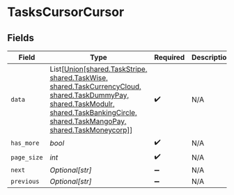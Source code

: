 # TasksCursorCursor


## Fields

| Field                                                                                                                                                                                                                            | Type                                                                                                                                                                                                                             | Required                                                                                                                                                                                                                         | Description                                                                                                                                                                                                                      | Example                                                                                                                                                                                                                          |
| -------------------------------------------------------------------------------------------------------------------------------------------------------------------------------------------------------------------------------- | -------------------------------------------------------------------------------------------------------------------------------------------------------------------------------------------------------------------------------- | -------------------------------------------------------------------------------------------------------------------------------------------------------------------------------------------------------------------------------- | -------------------------------------------------------------------------------------------------------------------------------------------------------------------------------------------------------------------------------- | -------------------------------------------------------------------------------------------------------------------------------------------------------------------------------------------------------------------------------- |
| `data`                                                                                                                                                                                                                           | List[[Union[shared.TaskStripe, shared.TaskWise, shared.TaskCurrencyCloud, shared.TaskDummyPay, shared.TaskModulr, shared.TaskBankingCircle, shared.TaskMangoPay, shared.TaskMoneycorp]](../../models/shared/taskscursordata.md)] | :heavy_check_mark:                                                                                                                                                                                                               | N/A                                                                                                                                                                                                                              |                                                                                                                                                                                                                                  |
| `has_more`                                                                                                                                                                                                                       | *bool*                                                                                                                                                                                                                           | :heavy_check_mark:                                                                                                                                                                                                               | N/A                                                                                                                                                                                                                              | false                                                                                                                                                                                                                            |
| `page_size`                                                                                                                                                                                                                      | *int*                                                                                                                                                                                                                            | :heavy_check_mark:                                                                                                                                                                                                               | N/A                                                                                                                                                                                                                              | 15                                                                                                                                                                                                                               |
| `next`                                                                                                                                                                                                                           | *Optional[str]*                                                                                                                                                                                                                  | :heavy_minus_sign:                                                                                                                                                                                                               | N/A                                                                                                                                                                                                                              |                                                                                                                                                                                                                                  |
| `previous`                                                                                                                                                                                                                       | *Optional[str]*                                                                                                                                                                                                                  | :heavy_minus_sign:                                                                                                                                                                                                               | N/A                                                                                                                                                                                                                              | YXVsdCBhbmQgYSBtYXhpbXVtIG1heF9yZXN1bHRzLol=                                                                                                                                                                                     |